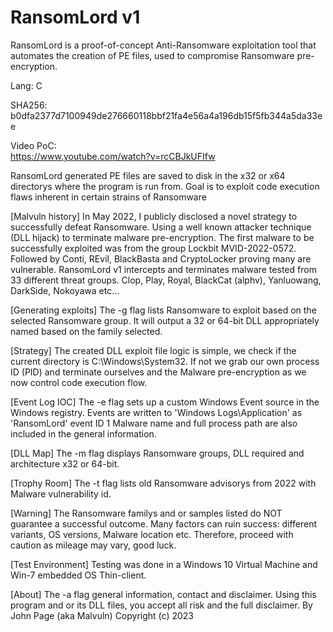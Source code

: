 # RansomLord v1
RansomLord is a proof-of-concept Anti-Ransomware exploitation tool that automates the creation of PE files, used to compromise Ransomware pre-encryption. <br>


Lang: C

SHA256: b0dfa2377d7100949de276660118bbf21fa4e56a4a196db15f5fb344a5da33ee

Video PoC: <br >
https://www.youtube.com/watch?v=rcCBJkUFIfw

RansomLord generated PE files are saved to disk in the x32 or x64 directorys where the program is run from.
Goal is to exploit code execution flaws inherent in certain strains of Ransomware

[Malvuln history]
 In May 2022, I publicly disclosed a novel strategy to successfully defeat Ransomware.
 Using a well known attacker technique (DLL hijack) to terminate malware pre-encryption.
 The first malware to be successfully exploited was from the group Lockbit MVID-2022-0572.
 Followed by Conti, REvil, BlackBasta and CryptoLocker proving many are vulnerable.
 RansomLord v1 intercepts and terminates malware tested from 33 different threat groups.
 Clop, Play, Royal, BlackCat (alphv), Yanluowang, DarkSide, Nokoyawa etc...

[Generating exploits]
 The -g flag lists Ransomware to exploit based on the selected Ransomware group.
 It will output a 32 or 64-bit DLL appropriately named based on the family selected.

[Strategy]
 The created DLL exploit file logic is simple, we check if the current directory
 is C:\Windows\System32. If not we grab our own process ID (PID) and terminate
 ourselves and the Malware pre-encryption as we now control code execution flow.

[Event Log IOC]
 The -e flag sets up a custom Windows Event source in the Windows registry.
 Events are written to 'Windows Logs\Application' as 'RansomLord' event ID 1
 Malware name and full process path are also included in the general information.

[DLL Map]
 The -m flag displays Ransomware groups, DLL required and architecture x32 or 64-bit.

[Trophy Room]
 The -t flag lists old Ransomware advisorys from 2022 with Malware vulnerability id.

[Warning]
 The Ransomware familys and or samples listed do NOT guarantee a successful outcome.
 Many factors can ruin success: different variants, OS versions, Malware location etc.
 Therefore, proceed with caution as mileage may vary, good luck.

[Test Environment]
 Testing was done in a Windows 10 Virtual Machine and Win-7 embedded OS Thin-client.

[About]
 The -a flag general information, contact and disclaimer.
 Using this program and or its DLL files, you accept all risk and the full disclaimer.
 By John Page (aka Malvuln) Copyright (c) 2023

